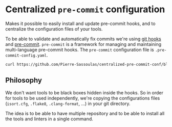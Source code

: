 # Centralized `pre-commit` configuration

Makes it possible to easily install and update pre-commit hooks, and
to centralize the configuration files of your tools.

To be able to validate and automatically fix commits we're using
[git hooks](https://git-scm.com/book/en/v2/Customizing-Git-Git-Hooks)
and [pre-commit](https://pre-commit.com/). `pre-commit` is a framework for managing and
maintaining multi-language pre-commit hooks. The `pre-commit` configuration file
is `.pre-commit-config.yaml`.

```bash
curl https://github.com/Pierre-Sassoulas/centralized-pre-commit-conf/blob/master/install.py | python3
```

## Philosophy

We don't want tools to be black boxes hidden inside the hooks. So in
order for tools to be used independently, we're copying the configurations
files (`isort.cfg`, `.flake8`, `.clang-format`, ...) in your git directory.

The idea is to be able to have multiple repository and to be able to
install all the tools and linters in a single command.
